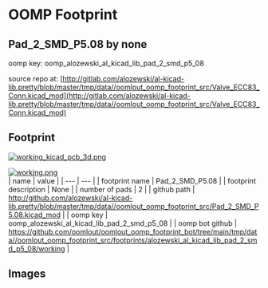 # OOMP Footprint  
## Pad_2_SMD_P5.08  by none  
  
oomp key: oomp_alozewski_al_kicad_lib_pad_2_smd_p5_08  
  
source repo at: [http://gitlab.com/alozewski/al-kicad-lib.pretty/blob/master/tmp/data//oomlout_oomp_footprint_src/Valve_ECC83_Conn.kicad_mod](http://gitlab.com/alozewski/al-kicad-lib.pretty/blob/master/tmp/data//oomlout_oomp_footprint_src/Valve_ECC83_Conn.kicad_mod)  
## Footprint  
  
[![working_kicad_pcb_3d.png](working_kicad_pcb_3d_600.png)](working_kicad_pcb_3d.png)  
  
[![working.png](working_600.png)](working.png)  
| name | value | 
| --- | --- | 
| footprint name | Pad_2_SMD_P5.08 | 
| footprint description | None | 
| number of pads | 2 | 
| github path | http://github.com/alozewski/al-kicad-lib.pretty/blob/master/tmp/data//oomlout_oomp_footprint_src/Pad_2_SMD_P5.08.kicad_mod | 
| oomp key | oomp_alozewski_al_kicad_lib_pad_2_smd_p5_08 | 
| oomp bot github | https://github.com/oomlout/oomlout_oomp_footprint_bot/tree/main/tmp/data//oomlout_oomp_footprint_src/footprints/alozewski_al_kicad_lib_pad_2_smd_p5_08/working | 
## Images  

